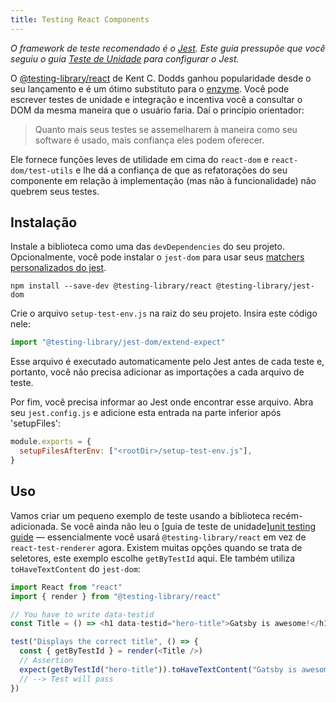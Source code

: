 ```yaml
---
title: Testing React Components
---
```


_O framework de teste recomendado é o [Jest](https://jestjs.io/). Este guia pressupõe que você seguiu o guia [Teste de Unidade](/docs/unit-testing) para configurar o Jest._

O [@testing-library/react](https://github.com/testing-library/react-testing-library) de Kent C. Dodds ganhou popularidade desde o seu lançamento e é um ótimo substituto para o [enzyme](https://github.com/airbnb/enzyme). Você pode escrever testes de unidade e integração e incentiva você a consultar o DOM da mesma maneira que o usuário faria. Daí o princípio orientador:

> Quanto mais seus testes se assemelharem à maneira como seu software é usado, mais confiança eles podem oferecer.

Ele fornece funções leves de utilidade em cima do `react-dom` e `react-dom/test-utils` e lhe dá a confiança de que as refatorações do seu componente em relação à implementação (mas não à funcionalidade) não quebrem seus testes.

## Instalação

Instale a biblioteca como uma das `devDependencies` do seu projeto. Opcionalmente, você pode instalar o `jest-dom` para usar seus [matchers personalizados do jest](https://github.com/testing-library/jest-dom#custom-matchers).

```shell
npm install --save-dev @testing-library/react @testing-library/jest-dom
```

Crie o arquivo `setup-test-env.js` na raiz do seu projeto. Insira este código nele:

```js:title=setup-test-env.js
import "@testing-library/jest-dom/extend-expect"
```

Esse arquivo é executado automaticamente pelo Jest antes de cada teste e, portanto, você não precisa adicionar as importações a cada arquivo de teste.

Por fim, você precisa informar ao Jest onde encontrar esse arquivo. Abra seu `jest.config.js` e adicione esta entrada na parte inferior após 'setupFiles':

```js:title=jest.config.js
module.exports = {
  setupFilesAfterEnv: ["<rootDir>/setup-test-env.js"],
}
```

## Uso

Vamos criar um pequeno exemplo de teste usando a biblioteca recém-adicionada. Se você ainda não leu o [guia de teste de unidade][unit testing guide](/docs/unit-testing) — essencialmente você usará `@testing-library/react` em vez de `react-test-renderer` agora. Existem muitas opções quando se trata de seletores, este exemplo escolhe `getByTestId` aqui. Ele também utiliza `toHaveTextContent` do `jest-dom`:

```js
import React from "react"
import { render } from "@testing-library/react"

// You have to write data-testid
const Title = () => <h1 data-testid="hero-title">Gatsby is awesome!</h1>

test("Displays the correct title", () => {
  const { getByTestId } = render(<Title />)
  // Assertion
  expect(getByTestId("hero-title")).toHaveTextContent("Gatsby is awesome!")
  // --> Test will pass
})
```

